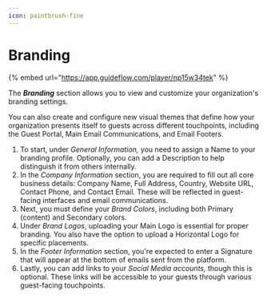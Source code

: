 ```yaml
---
icon: paintbrush-fine
---
```


# Branding

{% embed url="https://app.guideflow.com/player/np15w34tek" %}

The _**Branding**_ section allows you to view and customize your organization's branding settings.&#x20;

You can also create and configure new visual themes that define how your organization presents itself to guests across different touchpoints, including the Guest Portal, Main Email Communications, and Email Footers.

1. To start, under _General Information,_ you need to assign a Name to your branding profile. Optionally, you can add a Description to help distinguish it from others internally.
2. In the _Company Information_ section, you are required to fill out all core business details: Company Name, Full Address, Country, Website URL, Contact Phone, and Contact Email. These will be reflected in guest-facing interfaces and email communications.
3. Next, you must define your _Brand Colors_, including both Primary (content) and Secondary colors.&#x20;
4. Under _Brand Logos_, uploading your Main Logo is essential for proper branding. You also have the option to upload a Horizontal Logo for specific placements.
5. In the _Footer Information_ section, you're expected to enter a Signature that will appear at the bottom of emails sent from the platform.
6. Lastly, you can add links to your _Social Media accounts,_ though this is optional. These links will be accessible to your guests through various guest-facing touchpoints.
